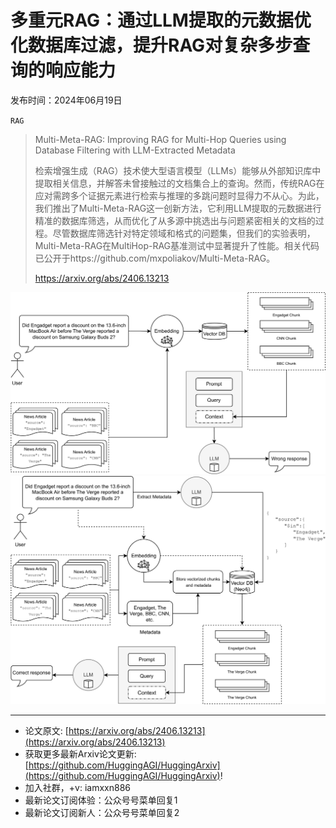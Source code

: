 # 多重元RAG：通过LLM提取的元数据优化数据库过滤，提升RAG对复杂多步查询的响应能力
发布时间：2024年06月19日

`RAG`
> Multi-Meta-RAG: Improving RAG for Multi-Hop Queries using Database Filtering with LLM-Extracted Metadata
>
> 检索增强生成（RAG）技术使大型语言模型（LLMs）能够从外部知识库中提取相关信息，并解答未曾接触过的文档集合上的查询。然而，传统RAG在应对需跨多个证据元素进行检索与推理的多跳问题时显得力不从心。为此，我们推出了Multi-Meta-RAG这一创新方法，它利用LLM提取的元数据进行精准的数据库筛选，从而优化了从多源中挑选出与问题紧密相关的文档的过程。尽管数据库筛选针对特定领域和格式的问题集，但我们的实验表明，Multi-Meta-RAG在MultiHop-RAG基准测试中显著提升了性能。相关代码已公开于https://github.com/mxpoliakov/Multi-Meta-RAG。
>
> https://arxiv.org/abs/2406.13213

![](https://raw.githubusercontent.com/HuggingAGI/HuggingArxiv/main/paper_images/2406.13213/x1.png)
![](https://raw.githubusercontent.com/HuggingAGI/HuggingArxiv/main/paper_images/2406.13213/x2.png)

<hr />

- 论文原文: [https://arxiv.org/abs/2406.13213](https://arxiv.org/abs/2406.13213)
- 获取更多最新Arxiv论文更新: [https://github.com/HuggingAGI/HuggingArxiv](https://github.com/HuggingAGI/HuggingArxiv)!
- 加入社群，+v: iamxxn886
- 最新论文订阅体验：公众号号菜单回复1
- 最新论文订阅新人：公众号号菜单回复2